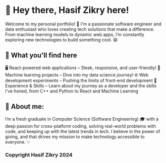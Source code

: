 # 👋 Hey there, Hasif Zikry here!

Welcome to my personal portfolio! 🚀 I'm a passionate software engineer and data enthusiast who loves creating tech solutions that make a difference. From machine learning models to dynamic web apps, I’m constantly exploring new technologies to build something cool. 😄

## 🎯 What you'll find here
🖥️ React-powered web applications – Sleek, responsive, and user-friendly!
🤖 Machine learning projects – Dive into my data science journey!
🌐 Web development experiments – Pushing the limits of front-end development
💼 Experience & Skills – Learn about my journey as a developer and the skills I've honed, from C++ and Python to React and Machine Learning

## 💼 About me:
I’m a fresh graduate in Computer Science (Software Engineering) 🎓 with a deep passion for cross-platform coding, solving real-world problems with code, and keeping up with the latest trends in tech. I believe in the power of giving, and that drives my mission to make technology accessible to everyone. ✨

### Copyright Hasif Zikry 2024
